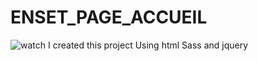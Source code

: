 # ENSET_PAGE_ACCUEIL
![watch](https://i.postimg.cc/RFzS7HDj/Capture.png)
I created this project Using html Sass and jquery 
